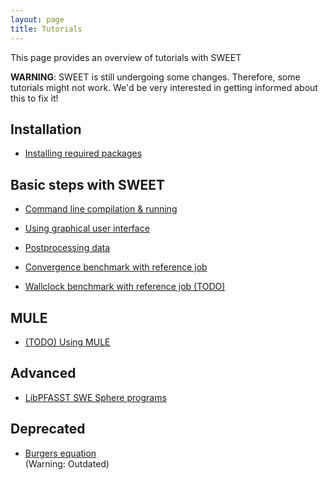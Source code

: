```yaml
---
layout: page
title: Tutorials
---
```



This page provides an overview of tutorials with SWEET

**WARNING**: SWEET is still undergoing some changes. Therefore, some tutorials might not work. We'd be very interested in getting informed about this to fix it!


## Installation

 * [Installing required packages](installation/basics.html)


## Basic steps with SWEET

 * [Command line compilation & running](basic/swe_sphere_cmd_line.html)

 * [Using graphical user interface](basic/swe_sphere_with_gui.html)

 * [Postprocessing data](basic/postprocessing.html)

 * [Convergence benchmark with reference job](basic/swe_sphere_convergence_with_reference_job.html)

 * [Wallclock benchmark with reference job (TODO)](basic/swe_sphere_wallclock_with_reference_job.html)


## MULE

 * [(TODO) Using MULE](mule/basics.html)


## Advanced

 * [LibPFASST SWE Sphere programs](advanced/libpfasst_swe_sphere.html)


## Deprecated

 * [Burgers equation](others/burgers_tut.html)<br />
   (Warning: Outdated)


